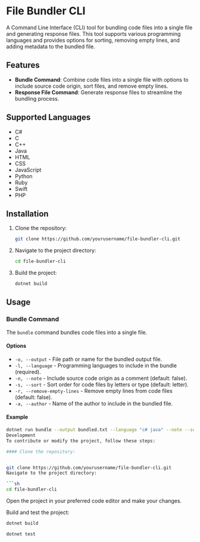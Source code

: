 # File Bundler CLI

A Command Line Interface (CLI) tool for bundling code files into a single file and generating response files. This tool supports various programming languages and provides options for sorting, removing empty lines, and adding metadata to the bundled file.

## Features

- **Bundle Command**: Combine code files into a single file with options to include source code origin, sort files, and remove empty lines.
- **Response File Command**: Generate response files to streamline the bundling process.

## Supported Languages

- C#
- C
- C++
- Java
- HTML
- CSS
- JavaScript
- Python
- Ruby
- Swift
- PHP

## Installation

1. Clone the repository:
    ```sh
    git clone https://github.com/yourusername/file-bundler-cli.git
    ```

2. Navigate to the project directory:
    ```sh
    cd file-bundler-cli
    ```

3. Build the project:
    ```sh
    dotnet build
    ```

## Usage

### Bundle Command

The `bundle` command bundles code files into a single file.

#### Options

- `-o, --output` - File path or name for the bundled output file.
- `-l, --language` - Programming languages to include in the bundle (required).
- `-n, --note` - Include source code origin as a comment (default: false).
- `-s, --sort` - Sort order for code files by letters or type (default: letter).
- `-r, --remove-empty-lines` - Remove empty lines from code files (default: false).
- `-a, --author` - Name of the author to include in the bundled file.

#### Example



```sh
dotnet run bundle --output bundled.txt --language "c# java" --note --sort type --remove-empty-lines --author "Your Name"
Development
To contribute or modify the project, follow these steps:

#### Clone the repository:


git clone https://github.com/yourusername/file-bundler-cli.git
Navigate to the project directory:

```sh
cd file-bundler-cli
```
Open the project in your preferred code editor and make your changes.

Build and test the project:
```sh
dotnet build
```
```sh
dotnet test
```

